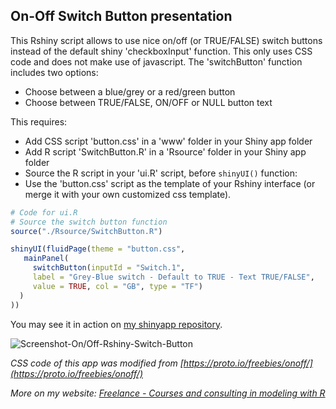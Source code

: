 ## On-Off Switch Button presentation
This Rshiny script allows to use nice on/off (or TRUE/FALSE) switch buttons instead of the default shiny 'checkboxInput' function.
This only uses CSS code and does not make use of javascript.
The 'switchButton' function includes two options:
* Choose between a blue/grey or a red/green button
* Choose between TRUE/FALSE, ON/OFF or NULL button text

This requires:
* Add CSS script 'button.css' in a 'www' folder in your Shiny app folder
* Add R script 'SwitchButton.R' in a 'Rsource' folder in your Shiny app folder
* Source the R script in your 'ui.R' script, before `shinyUI()` function:
* Use the 'button.css' script as the template of your Rshiny interface (or merge it with your own customized css template).

```R
# Code for ui.R
# Source the switch button function
source("./Rsource/SwitchButton.R")

shinyUI(fluidPage(theme = "button.css",
   mainPanel(
     switchButton(inputId = "Switch.1",
     label = "Grey-Blue switch - Default to TRUE - Text TRUE/FALSE",
     value = TRUE, col = "GB", type = "TF")
  )
))
```

You may see it in action on [my shinyapp repository](https://sebrock.shinyapps.io/On-Off_SwitchButton/).

![Screenshot-On/Off-Rshiny-Switch-Button](https://github.com/sebrockfr/RshinyApps/blob/master/On-Off_SwitchButton/Screenshot.jpg)

_CSS code of this app was modified from [https://proto.io/freebies/onoff/](https://proto.io/freebies/onoff/)_

_More on my website: [Freelance - Courses and consulting in modeling with R](http://sebrock.fr/en/courses-formation-sig-dans-r-et-qgis/)_

